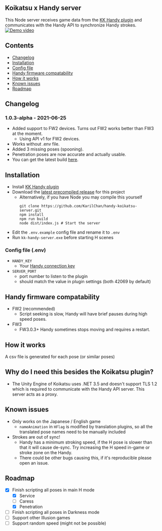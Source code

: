## Koikatsu x Handy server

This Node server receives game data from the [KK Handy plugin](https://github.com/KarilChan/KKHandyPlugin) and
communicates with the Handy API to synchronize Handy strokes.
[![Demo video](https://i.imgur.com/4uDn9eC.png)](https://www.youtube.com/watch?v=w1y0_ElPY-A "Demo video")

## Contents

* [Changelog](#changelog)
* [Installation](#installation)
* [Config file](#config-file-env)
* [Handy firmware compatability](#handy-firmware-compatability)
* [How it works](#how-it-works)
* [Known issues](#known-issues)
* [Roadmap](#roadmap)

## Changelog
### 1.0.3-alpha - 2021-06-25
* Added support to FW2 devices. Turns out FW2 works better than FW3 at the moment.
  * Using API v1 for FW2 devices.
* Works without .env file.
* Added 3 missing poses (spooning).
* Penetration poses are now accurate and actually usable.
* You can get the latest build [here](https://github.com/KarilChan/handy-koikatsu-server/releases).

## Installation

* Install [KK Handy plugin](https://github.com/KarilChan/KKHandyPlugin)
* Download the [latest precompiled release](https://github.com/KarilChan/handy-koikatsu-server/releases) for this project
    * Alternatively, if you have Node you may compile this yourself
      ```shell
      git clone https://github.com/KarilChan/handy-koikatsu-server.git
      npm install
      npm run build
      node dist/index.js # Start the server
      ```
* Edit the `.env.example` config file and rename it to `.env`
* Run `kk-handy-server.exe` before starting H scenes

### Config file (.env)

* `HANDY_KEY`
    * Your [Handy connection key](https://www.handysetup.com/en/docs/troubleshooting/find-connection-key/)
* `SERVER_PORT`
    * port number to listen to the plugin
    * should match the value in plugin settings (both 42069 by default)

## Handy firmware compatability

* FW2 (recommended)
    * Script seeking is slow, Handy will have brief pauses during high speed poses.
* FW3
    * FW3.0.3+ Handy sometimes stops moving and requires a restart.
  
## How it works

A csv file is generated for each pose (or similar poses)

## Why do I need this besides the Koikatsu plugin?

* The Unity Engine of Koikatsu uses .NET 3.5 and doesn't support TLS 1.2 which is required to communicate with the Handy
  API server. This server acts as a proxy.

## Known issues

* Only works on the Japanese / English game
    * `nameAnimation` in `HFlag` is modified by translation plugins, so all the translated pose names need to be
      manually included
* Strokes are out of sync!
    * Handy has a minimum stroking speed, if the H pose is slower than that it will cause de-sync. Try increasing the H
      speed in-game or stroke zone on the Handy.
    * There could be other bugs causing this, if it's reproducible please open an issue.

## Roadmap

- [x] Finish scripting all poses in main H mode
    - [x] Service
    - [ ] Caress
    - [x] Penetration
- [ ] Finish scripting all poses in Darkness mode
- [ ] Support other Illusion games
- [ ] Support random speed (might not be possible)
